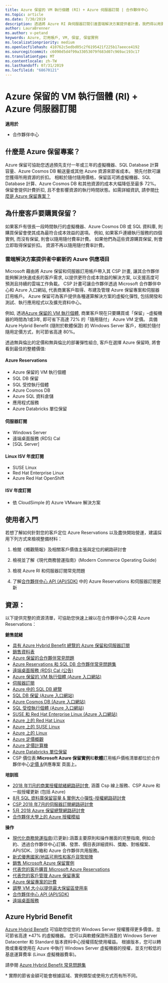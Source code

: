 ```yaml
---
title: Azure 保留的 VM 執行個體 (RI) + Azure 伺服器訂閱 | 合作夥伴中心
ms.topic: article
ms.date: 7/30/2019
description: 透過將 Azure RI 與伺服器訂閱引進雲端解決方案提供者計畫，我們得以用更理想的方式協助合作夥伴，以更具成本效益的解決方案支援高度可預測的持續性雲端工作負載，解決快速成長的客戶需求。 雲端解決方案提供者計畫可讓合作夥伴透過 Microsoft 合作夥伴中心和 Azure 入口網站，代表商業客戶取得、佈建和管理 Azure RI 與伺服器訂閱。
author: LauraBrenner
ms.author: v-petand
keywords: Azure, 訂用帳戶, VM, 保留, 保留實例
ms.localizationpriority: medium
ms.openlocfilehash: 410762c5edbd05c2f6195421f225b17aeece4192
ms.sourcegitcommit: c6090d5d4f99a33053079f683d07c969ac193c17
ms.translationtype: MT
ms.contentlocale: zh-TW
ms.lasthandoff: 07/31/2019
ms.locfileid: "68670121"
---
```

<!-- Mike Aasen wrote and owns this topic -->

# <a name="azure-reserved-vm-instances-ri--server-subscriptions-for-azure"></a>Azure 保留的 VM 執行個體 (RI) + Azure 伺服器訂閱

**適用於**

- 合作夥伴中心
 
## <a name="what-are-azure-reservations"></a>什麼是 Azure 保留專案？

Azure 保留可協助您透過預先支付一年或三年的虛擬機器、SQL Database 計算容量、Azure Cosmos DB 輸送量或其他 Azure 資源來節省成本。 預先付款可讓您獲得所用資源的折扣。 相較於隨付隨用價格，保留區可將虛擬機器、SQL Database 計算、Azure Cosmos DB 和其他資源的成本大幅降低至最多 72%。 保留會提供計費折扣, 且不會影響資源的執行時間狀態。如需詳細資訊, 請參閱[什麼是 Azure 保留專案？](https://docs.microsoft.com/azure/billing/billing-save-compute-costs-reservations)

## <a name="why-should-customers-buy-a-reservation"></a>為什麼客戶要購買保留？

如果客戶有很長一段時間執行的虛擬機器、Azure Cosmos DB 或 SQL 資料庫, 則購買保留會使其成為最符合成本效益的選項。 例如, 如果客戶連續執行服務的四個實例, 而沒有保留, 則會以隨用隨付費率計費。 如果他們為這些資源購買保留, 則會立即取得保留折扣。 資源不再以隨用隨付費率計費。

 
### <a name="compelling-new-azure-offer-in-csp"></a>雲端解決方案提供者中嶄新的 Azure 供應項目 

Microsoft 藉由將 Azure 保留和伺服器訂用帳戶帶入其 CSP 計畫, 讓其合作夥伴能夠解決快速成長的客戶需求, 以提供更符合成本效益的解決方案, 以支援高度可預測且持續的雲端工作負載。 CSP 計畫可讓合作夥伴透過 Microsoft 合作夥伴中心和 Azure 入口網站, 代表商業客戶取得、布建及管理 Azure 保留專案和伺服器訂用帳戶。 Azure 保留可為客戶提供各種運算解決方案的虛擬化彈性, 包括開發和測試、執行應用程式以及擴充資料中心。 

例如, 透過[Azure 保留的 VM 執行個體](https://azure.microsoft.com/en-us/pricing/reserved-vm-instances/), 商業客戶現在只要購買或「保留」–虛擬機器的時間為1或3年, 即可省下高達 72% 的「隨用隨付」 Azure VM 定價。 具備 Azure Hybrid Benefit (隨附於軟體保證) 的 Windows Server 客戶，相較於隨付隨用定價方式，則可節省高達 80%。 

透過無與倫比的定價和無與倫比的部署彈性組合, 客戶在選擇 Azure 保留時, 將會看到最佳的整體價值:

#### <a name="azure-reservations"></a>Azure Reservations
-   Azure 保留的 VM 執行個體
-   SQL DB 保留
-   SQL 受控執行個體
-   Azure Cosmos DB
-   Azure SQL 資料倉儲
-   應用程式服務
-   Azure Databricks 單位保留

#### <a name="server-subscriptions"></a>伺服器訂閱
-   Windows Server
-   遠端桌面服務 (RDS) Cal
-   [SQL Server]

#### <a name="linux-isv-annual-subscriptions"></a>Linux ISV 年度訂閱
-   SUSE Linux
-   Red Hat Enterprise Linux
-   Azure Red Hat OpenShift

#### <a name="isv-annual-subscriptions"></a>ISV 年度訂閱
-   依 CloudSimple 的 Azure VMware 解決方案

## <a name="getting-started"></a>使用者入門

若想了解如何針對您的客戶定位 Azure Reservations 以及盡快開始營運，建議採用下列方式來檢視整備材料：

1.  檢閱《概觀簡報》及相關客戶價值主張與定位的網路研討會

2.  檢視並了解《現代商務營運指南》(Modern Commerce Operating Guide)

5.  檢視 Azure RI 和伺服器訂閱常見問題

6.  了解[合作夥伴中心 API (API/SDK)](https://docs.microsoft.com/en-us/partner-center/develop/purchase-azure-reserved-vm-instances) 中的 Azure Reservations 和伺服器訂閱更新

## <a name="resources"></a>資源： 

以下提供完整的資源清單，可協助您快速上線以在合作夥伴中心交易 Azure Reservations： 

**銷售就緒**

- [具有 Azure Hybrid Benefit 總覽的 Azure 保留和伺服器訂閱](https://assetsprod.microsoft.com/Azure-reservations-and-server-subscriptions-with-azure-hybrid-benefit.pptx)
- [銷售資料表](https://assetsprod.microsoft.com/mpn/Azure-RI-Sales-Sheet-CSP.pdf)
- [Azure 保留的合作夥伴常見問題](https://assetsprod.microsoft.com/Partner-faq-for-azure-reservations.docx)
- [Azure Reservations 和 SQL DB 合作夥伴常見問題集](https://assetsprod.microsoft.com/Partner-faq-for-azure-reservations-sql-db.docx)
- [遠端桌面服務 (RDS) Cal (公告)](https://cloudblogs.microsoft.com/windowsserver/2018/10/03/remote-desktop-services-2019-generally-available-with-windows-server-2019/)
- [Azure 保留的 VM 執行個體 (Azure 入口網站)](https://docs.microsoft.com/en-us/azure/virtual-machines/windows/prepay-reserved-vm-instances)
- [伺服器訂閱](https://docs.microsoft.com/en-us/partner-center/csp-software-subscriptions)
- [Azure 中的 SQL DB 總覽](https://assetsprod.microsoft.com/Sql-db-in-azure-overview.pptx)
- [SQL DB 保留 (Azure 入口網站)](https://docs.microsoft.com/en-us/azure/sql-database/sql-database-reserved-capacity)
- [Azure Cosmos DB (Azure 入口網站)](https://docs.microsoft.com/en-us/azure/cosmos-db/cosmos-db-reserved-capacity)
- [SQL 受控執行個體 (Azure 入口網站)](https://docs.microsoft.com/en-us/azure/sql-database/sql-database-managed-instance)
- [SUSE 和 Red Hat Enterprise Linux (Azure 入口網站)](https://docs.microsoft.com/en-us/azure/virtual-machines/linux/prepay-suse-software-charges)
- [Azure 上的 Red Hat Linux](https://azure.com/redhat)
- [Azure 上的 SUSE Linux](https://azure.microsoft.com/en-us/overview/linux-on-azure/suse/)
- [Azure 上的 Linux](https://azure.microsoft.com/en-us/overview/linux-on-azure/)
- [Azure 定價概觀](https://azure.microsoft.com/en-us/pricing/)
- [Azure 定價計算機](https://azure.microsoft.com/en-us/pricing/calculator)
- [Azure Databricks 單位保留](https://docs.microsoft.com/azure/billing/billing-prepay-databricks-reserved-capacity)
- CSP 價位表:**Microsoft Azure 保留實例**和**軟體**訂用帳戶價格清單都位於合作夥伴中心[定價 &](https://partner.microsoft.com/en-us/pcv/sales)供應專案 頁面上。


**培訓班**

- [2018 年11月的商業授權就緒網路研討會](https://na01.safelinks.protection.outlook.com/?url=https%3A%2F%2Fcommercial-licensing.eventbuilder.com%2F%3Flandingpageid%3DV0Bx6L&data=02%7C01%7Cv-oumaki%40microsoft.com%7C96e24687952242e1ff0c08d62ada13f3%7C72f988bf86f141af91ab2d7cd011db47%7C1%7C0%7C636743513471330495&sdata=DjPAKnW%2BpVekRS3Zngy2uwAkTpU4z1O%2Fh56NuTOmCzM%3D&reserved=0), 涵蓋 Csp 線上服務、CSP Azure 和一般授權更新 (包括 Azure)
- [8月 SQL 資料庫保留容量 & 實例大小彈性-授權網路研討會](https://commercial-licensing.eventbuilder.com/view?eventid=d0t9g4)
- [CSP 2018 年7月的伺服器訂閱網路研討會](https://commercial-licensing.eventbuilder.com/Server_Subscriptions_in_CSP_P2_July)
- [5月 2018 Azure 保留總覽網路研討會](https://commercial-licensing.eventbuilder.com/Reserved_Instances_in_CSP_May_Option_1)
- [合作夥伴大學上的 Azure 授權模組](https://aka.ms/azure_partner_licensing)

**操作**

- [現代化商務營運指南](https://assetsprod.microsoft.com/mpn/Partner-Center-Modern-Commerce-Operating-Guide.docx)(已更新):涵蓋主要原則和操作層面的完整指南, 例如合約、透過合作夥伴中心訂購、發票、價目表詳細資料、獎勵、對帳檔案、API/SDK、沙箱和 Azure 合作夥伴共用服務。
- [新式優惠國家/地區可用性和客戶貨幣矩陣](https://assetsprod.microsoft.com/modern-offers-country-currency-availability.xlsx)
- [銷售 Microsoft Azure 保留實例](https://go.microsoft.com/fwlink/?linkid=872806)
- [代表您的客戶購買 Microsoft Azure Reservations](https://go.microsoft.com/fwlink/?linkid=872807)
- [代表您的客戶管理 Azure 保留專案](https://go.microsoft.com/fwlink/?linkid=872808)
- [Azure 保留專案的計費](https://go.microsoft.com/fwlink/?linkid=872809)
- [調整 VM 大小以提供最大保留區使用率](https://go.microsoft.com/fwlink/?linkid=872810)
- [合作夥伴中心 API (API/SDK)](https://docs.microsoft.com/en-us/partner-center/develop/purchase-azure-reserved-vm-instances)
- [遠端桌面服務](https://docs.microsoft.com/en-us/windows-server/remote/remote-desktop-services/welcome-to-rds)

## <a name="azure-hybrid-benefit"></a>Azure Hybrid Benefit

[Azure Hybrid Benefit](https://azure.microsoft.com/pricing/hybrid-benefit) 可協助您從您的 Windows Server 授權獲得更多價值，並可節省高達 *47% 的虛擬機器。 您可以與軟體保證所涵蓋的 Windows Server Datacenter 和 Standard 版本資料中心授權搭配使用權益。 根據版本，您可以轉換或重複使用在 Azure 中執行 Windows Server 虛擬機器的授權，並支付較低的基底運算費率 (Linux 虛擬機器費率)。

請參閱 [Azure Hybrid Benefit 常見問題集](https://azure.microsoft.com/en-us/pricing/hybrid-benefit/faq/)

\* 實際的節省金額可能會根據區域、實例類型或使用方式而有所不同。
